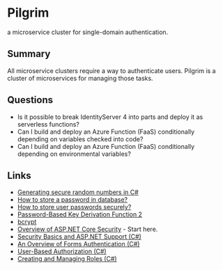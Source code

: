 # Pilgrim
a microservice cluster for single-domain authentication.

## Summary

All microservice clusters require a way to authenticate users. Pilgrim is a cluster of microservices for managing those tasks.

## Questions

* Is it possible to break IdentityServer 4 into parts and deploy it as serverless functions?
* Can I build and deploy an Azure Function (FaaS) conditionally depending on variables checked into code?
* Can I build and deploy an Azure Function (FaaS) conditionally depending on environmental variables? 

## Links

* [Generating secure random numbers in C#](https://stackify.com/csharp-random-numbers/)
* [How to store a password in database?](https://www.geeksforgeeks.org/store-password-database/)
* [How to store user passwords securely?](https://nakedsecurity.sophos.com/2013/11/20/serious-security-how-to-store-your-users-passwords-safely/)
* [Password-Based Key Derivation Function 2](https://en.wikipedia.org/wiki/PBKDF2)
* [bcrypt](https://en.wikipedia.org/wiki/Bcrypt)
* [Overview of ASP.NET Core Security](https://docs.microsoft.com/en-us/aspnet/core/security/?view=aspnetcore-3.0) - Start here.
* [Security Basics and ASP.NET Support (C#)](https://docs.microsoft.com/en-us/aspnet/web-forms/overview/older-versions-security/introduction/security-basics-and-asp-net-support-cs)
* [An Overview of Forms Authentication (C#)](https://docs.microsoft.com/en-us/aspnet/web-forms/overview/older-versions-security/introduction/an-overview-of-forms-authentication-cs)
* [User-Based Authorization (C#)](https://docs.microsoft.com/en-us/aspnet/web-forms/overview/older-versions-security/membership/user-based-authorization-cs)
* [Creating and Managing Roles (C#)](https://docs.microsoft.com/en-us/aspnet/web-forms/overview/older-versions-security/roles/creating-and-managing-roles-cs)

